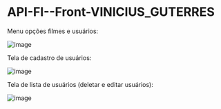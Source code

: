 # API-FI--Front-VINICIUS_GUTERRES

Menu opções filmes e usuários:

![image](https://user-images.githubusercontent.com/64093692/205191955-079357d3-642c-4ffb-9d9c-7354ad075b96.png)

 Tela de cadastro de usuários:

![image](https://user-images.githubusercontent.com/64093692/205191664-a4a9c3a3-9ea7-45bb-ac74-a03658007f02.png)

 Tela de lista de usuários (deletar e editar usuários):

![image](https://user-images.githubusercontent.com/64093692/205191883-f32453a4-fd1a-482a-940e-cf3bc03c6b42.png)
